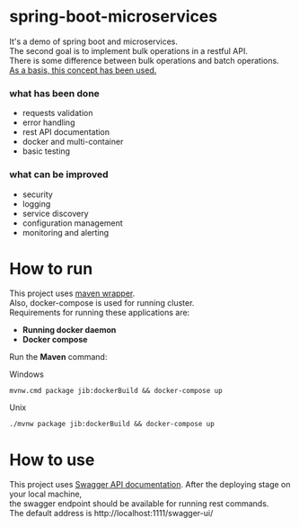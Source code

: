 # spring-boot-microservices
It's a demo of spring boot and microservices.    
The second goal is to implement bulk operations in a restful API.    
There is some difference between bulk operations and batch operations.    
[As a basis, this concept has been used.  ](https://codeburst.io/bulk-operations-in-a-restful-api-67a0db237e1b)

### what has been done

- requests validation
- error handling
- rest API documentation
- docker and multi-container
- basic testing

### what can be improved

- security
- logging
- service discovery
- configuration management
- monitoring and alerting

# How to run
This project uses [maven wrapper](https://github.com/takari/maven-wrapper).    
Also, docker-compose is used for running cluster.    
Requirements for running these applications are:

- **Running docker daemon**
- **Docker compose**



Run the **Maven** command:

Windows



    mvnw.cmd package jib:dockerBuild && docker-compose up  


Unix



    ./mvnw package jib:dockerBuild && docker-compose up  


# How to use
This project uses [Swagger API documentation](https://github.com/swagger-api).
After the deploying stage on your local machine,    
the swagger endpoint should be available for running rest commands.    
The default address is http://localhost:1111/swagger-ui/